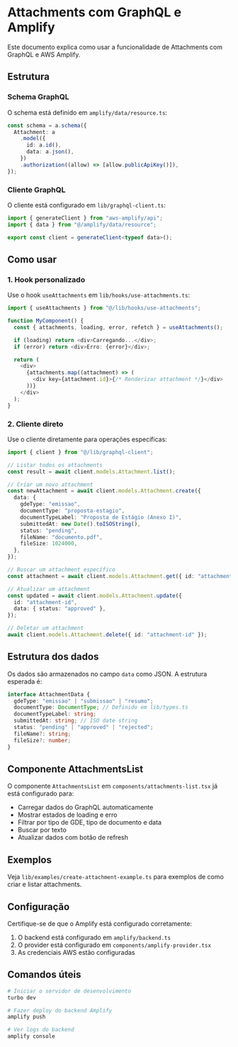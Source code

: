 # Attachments com GraphQL e Amplify

Este documento explica como usar a funcionalidade de Attachments com GraphQL e AWS Amplify.

## Estrutura

### Schema GraphQL

O schema está definido em `amplify/data/resource.ts`:

```typescript
const schema = a.schema({
  Attachment: a
    .model({
      id: a.id(),
      data: a.json(),
    })
    .authorization((allow) => [allow.publicApiKey()]),
});
```

### Cliente GraphQL

O cliente está configurado em `lib/graphql-client.ts`:

```typescript
import { generateClient } from "aws-amplify/api";
import { data } from "@/amplify/data/resource";

export const client = generateClient<typeof data>();
```

## Como usar

### 1. Hook personalizado

Use o hook `useAttachments` em `lib/hooks/use-attachments.ts`:

```typescript
import { useAttachments } from "@/lib/hooks/use-attachments";

function MyComponent() {
  const { attachments, loading, error, refetch } = useAttachments();

  if (loading) return <div>Carregando...</div>;
  if (error) return <div>Erro: {error}</div>;

  return (
    <div>
      {attachments.map((attachment) => (
        <div key={attachment.id}>{/* Renderizar attachment */}</div>
      ))}
    </div>
  );
}
```

### 2. Cliente direto

Use o cliente diretamente para operações específicas:

```typescript
import { client } from "@/lib/graphql-client";

// Listar todos os attachments
const result = await client.models.Attachment.list();

// Criar um novo attachment
const newAttachment = await client.models.Attachment.create({
  data: {
    gdeType: "emissao",
    documentType: "proposta-estagio",
    documentTypeLabel: "Proposta de Estágio (Anexo I)",
    submittedAt: new Date().toISOString(),
    status: "pending",
    fileName: "documento.pdf",
    fileSize: 1024000,
  },
});

// Buscar um attachment específico
const attachment = await client.models.Attachment.get({ id: "attachment-id" });

// Atualizar um attachment
const updated = await client.models.Attachment.update({
  id: "attachment-id",
  data: { status: "approved" },
});

// Deletar um attachment
await client.models.Attachment.delete({ id: "attachment-id" });
```

## Estrutura dos dados

Os dados são armazenados no campo `data` como JSON. A estrutura esperada é:

```typescript
interface AttachmentData {
  gdeType: "emissao" | "submissao" | "resumo";
  documentType: DocumentType; // Definido em lib/types.ts
  documentTypeLabel: string;
  submittedAt: string; // ISO date string
  status: "pending" | "approved" | "rejected";
  fileName?: string;
  fileSize?: number;
}
```

## Componente AttachmentsList

O componente `AttachmentsList` em `components/attachments-list.tsx` já está configurado para:

- Carregar dados do GraphQL automaticamente
- Mostrar estados de loading e erro
- Filtrar por tipo de GDE, tipo de documento e data
- Buscar por texto
- Atualizar dados com botão de refresh

## Exemplos

Veja `lib/examples/create-attachment-example.ts` para exemplos de como criar e listar attachments.

## Configuração

Certifique-se de que o Amplify está configurado corretamente:

1. O backend está configurado em `amplify/backend.ts`
2. O provider está configurado em `components/amplify-provider.tsx`
3. As credenciais AWS estão configuradas

## Comandos úteis

```bash
# Iniciar o servidor de desenvolvimento
turbo dev

# Fazer deploy do backend Amplify
amplify push

# Ver logs do backend
amplify console
```
